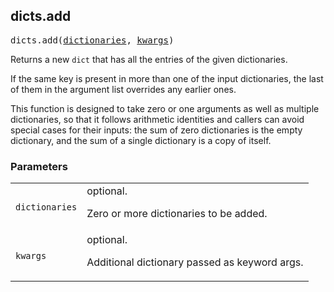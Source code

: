 ## dicts.add

<pre>
dicts.add(<a href="#dicts.add-dictionaries">dictionaries</a>, <a href="#dicts.add-kwargs">kwargs</a>)
</pre>

Returns a new `dict` that has all the entries of the given dictionaries.

If the same key is present in more than one of the input dictionaries, the
last of them in the argument list overrides any earlier ones.

This function is designed to take zero or one arguments as well as multiple
dictionaries, so that it follows arithmetic identities and callers can avoid
special cases for their inputs: the sum of zero dictionaries is the empty
dictionary, and the sum of a single dictionary is a copy of itself.


### Parameters

<table class="params-table">
  <colgroup>
    <col class="col-param" />
    <col class="col-description" />
  </colgroup>
  <tbody>
    <tr id="dicts.add-dictionaries">
      <td><code>dictionaries</code></td>
      <td>
        optional.
        <p>
          Zero or more dictionaries to be added.
        </p>
      </td>
    </tr>
    <tr id="dicts.add-kwargs">
      <td><code>kwargs</code></td>
      <td>
        optional.
        <p>
          Additional dictionary passed as keyword args.
        </p>
      </td>
    </tr>
  </tbody>
</table>


